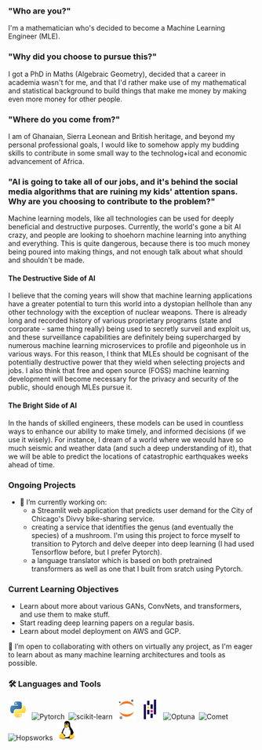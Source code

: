 ### "Who are you?"

I'm a mathematician who's decided to become a Machine Learning Engineer (MLE). 

### "Why did you choose to pursue this?" 

I got a PhD in Maths (Algebraic Geometry), decided that a career in academia wasn't for me, and that I'd rather make use of my mathematical and statistical background to build things that make me money by making even more money for other people.

### "Where do you come from?"
I am of Ghanaian, Sierra Leonean and British heritage, and beyond my personal professional goals, I would like to somehow apply my budding skills to contribute in some small way to the technolog+ical and economic advancement of Africa. 

### "AI is going to take all of our jobs, and it's behind the social media algorithms that are ruining my kids' attention spans. Why are you choosing to contribute to the problem?"
Machine learning models, like all technologies can be used for deeply beneficial and destructive purposes. Currently, the world's gone a bit AI crazy, and people are looking to shoehorn machine learning into anything and everything. This is quite dangerous, because there is too much money being poured into making things, and not enough talk about what should and shouldn't be made.

#### The Destructive Side of AI
I believe that the coming years will show that machine learning applications have a greater potential to turn this world into a dystopian hellhole than any other technology with the exception of nuclear weapons. There is already long and recorded history of various proprietary programs (state and corporate - same thing really) being used to secretly surveil and exploit us, and these surveillance capabilities are definitely being supercharged by numerous machine learning microservices to profile and pigeonhole us in various ways. For this reason, I think that MLEs should be cognisant of the potentially destructive power that they wield when selecting projects and jobs. I also think that free and open source (FOSS) machine learning development will become necessary for the privacy and security of the public, should enough MLEs pursue it.

#### The Bright Side of AI 
In the hands of skilled engineers, these models can be used in countless ways to enhance our ability to make timely, and informed decisions (if we use it wisely). For instance, I dream of a world where we weould have so much seismic and weather data (and such a deep understanding of it), that we will be able to predict the locations of catastrophic earthquakes weeks ahead of time. 


### Ongoing Projects 
- 🔭 I’m currently working on:
   -  a Streamlit web application that predicts user demand for the City of Chicago's Divvy bike-sharing service.
   -  creating a service that identifies the genus (and eventually the species) of a mushroom. I'm using this project to force myself to transition to Pytorch and delve deeper into deep learning (I had used Tensorflow before, but I prefer Pytorch). 
   -  a language translator which is based on both pretrained transformers as well as one that I built from sratch using Pytorch.

### Current Learning Objectives
- Learn about more about various GANs, ConvNets, and transformers, and use them to make stuff.
- Start reading deep learning papers on a regular basis.
- Learn about model deployment on AWS and GCP.
   
👯 I’m open to collaborating with others on virtually any project, as I'm eager to learn about as many machine learning architectures and tools as possible.



### :hammer_and_wrench: Languages and Tools
  <img src="https://github.com/devicons/devicon/blob/master/icons/python/python-original.svg" title="Python" alt="Python" width="40" height="40"/>&nbsp;
    <img src="https://upload.wikimedia.org/wikipedia/commons/1/10/PyTorch_logo_icon.svg" title="Pytorch" alt="Pytorch" width="40" height="40"/>&nbsp; 
      <img src="https://external-content.duckduckgo.com/iu/?u=https%3A%2F%2Flogosdownload.com%2Flogo%2Fscikit-learn-logo-big.png&f=1&nofb=1&ipt=dc8109c7270108f1039f351c0c19e173c3f752eb44eb1b66c3559e7a6605ed06&ipo=images" title="scikit-learn" alt="scikit-learn" width="40" height="35"/>&nbsp; 
  <img src="https://github.com/devicons/devicon/blob/master/icons/jupyter/jupyter-original.svg" title="Jupyter" alt="Jupyter" width="40" height="40"/>&nbsp;
  <img src="https://github.com/devicons/devicon/blob/master/icons/pandas/pandas-original.svg" title="Pandas" alt="Pandas" width="40" height="40"/>&nbsp;
  <img src="https://avatars.githubusercontent.com/u/57251745?s=400&v=4" title="Optuna" alt="Optuna" width="40" height="40"/>&nbsp; 
  <img src="https://www.comet.com/images/logo_comet_light.png" title="CometML" alt="Comet" width="60" height="40"/>&nbsp; 
  <img src="https://uploads-ssl.webflow.com/618ceae2a430c960c6f6b19a/61a77bd7a2e4345dc9c999ba_Hopsworks%20Icon%20Green.png" title="Hopsworks" alt="Hopsworks" width="35" height="35"/>&nbsp; 
  <img src="https://github.com/devicons/devicon/blob/master/icons/linux/linux-original.svg" title="Linux" alt="Linux" width="40" height="40"/>&nbsp;
</div>
